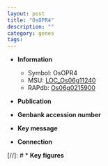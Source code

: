 ```yaml
---
layout: post
title: "OsOPR4"
description: ""
category: genes
tags: 
---
```


* **Information**  
    + Symbol: OsOPR4  
    + MSU: [LOC_Os06g11240](http://rice.uga.edu/cgi-bin/ORF_infopage.cgi?orf=LOC_Os06g11240)  
    + RAPdb: [Os06g0215900](http://rapdb.dna.affrc.go.jp/viewer/gbrowse_details/irgsp1?name=Os06g0215900)  

* **Publication**  

* **Genbank accession number**  

* **Key message**  

* **Connection**  

[//]: # * **Key figures**  


